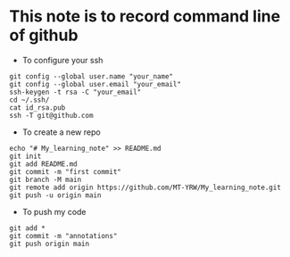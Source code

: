 # This note is to record command line of github

+ To configure your ssh
```shell
git config --global user.name "your_name"
git config --global user.email "your_email"
ssh-keygen -t rsa -C "your_email"
cd ~/.ssh/
cat id_rsa.pub
ssh -T git@github.com
```
+ To create a new repo 
```shell
echo "# My_learning_note" >> README.md
git init
git add README.md
git commit -m "first commit"
git branch -M main
git remote add origin https://github.com/MT-YRW/My_learning_note.git
git push -u origin main
```
+ To push my code
```shell
git add *
git commit -m "annotations"
git push origin main
```
